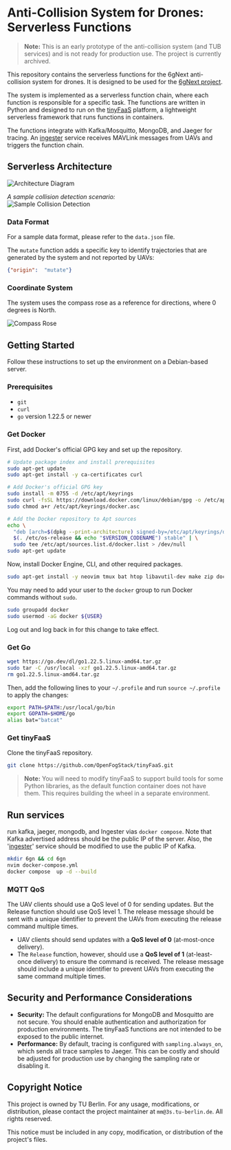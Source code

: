 # Anti-Collision System for Drones: Serverless Functions

> **Note:** This is an early prototype of the anti-collision system (and TUB services) and is not ready for production use. The project is currently archived.

This repository contains the serverless functions for the 6gNext anti-collision system for drones. It is designed to be used for the [6gNext project](https://6gnext.de/?page_id=524).

The system is implemented as a serverless function chain, where each function is responsible for a specific task. The functions are written in Python and designed to run on the [tinyFaaS](https://github.com/OpenFogStack/tinyFaaS) platform, a lightweight serverless framework that runs functions in containers.

The functions integrate with Kafka/Mosquitto, MongoDB, and Jaeger for tracing. An [ingester](https://github.com/ChaosRez/6gn-ingester) service receives MAVLink messages from UAVs and triggers the function chain.

## Serverless Architecture

![Architecture Diagram](new-design.jpg)

_A sample collision detection scenario:_  
![Sample Collision Detection](sample-scenario.png)

### Data Format

For a sample data format, please refer to the `data.json` file.

The `mutate` function adds a specific key to identify trajectories that are generated by the system and not reported by UAVs:
```json
{"origin":  "mutate"}
```

### Coordinate System

The system uses the compass rose as a reference for directions, where 0 degrees is North.

![Compass Rose](Compass-rose-32-pt.svg)

## Getting Started

Follow these instructions to set up the environment on a Debian-based server.

### Prerequisites

-   `git`
-   `curl`
-   `go` version 1.22.5 or newer

### Get Docker

First, add Docker's official GPG key and set up the repository.

```bash
# Update package index and install prerequisites
sudo apt-get update
sudo apt-get install -y ca-certificates curl

# Add Docker's official GPG key
sudo install -m 0755 -d /etc/apt/keyrings
sudo curl -fsSL https://download.docker.com/linux/debian/gpg -o /etc/apt/keyrings/docker.asc
sudo chmod a+r /etc/apt/keyrings/docker.asc

# Add the Docker repository to Apt sources
echo \
  "deb [arch=$(dpkg --print-architecture) signed-by=/etc/apt/keyrings/docker.asc] https://download.docker.com/linux/debian \
  $(. /etc/os-release && echo "$VERSION_CODENAME") stable" | \
  sudo tee /etc/apt/sources.list.d/docker.list > /dev/null
sudo apt-get update
```

Now, install Docker Engine, CLI, and other required packages.

```bash
sudo apt-get install -y neovim tmux bat htop libavutil-dev make zip docker-ce docker-ce-cli containerd.io docker-buildx-plugin docker-compose-plugin
```

You may need to add your user to the `docker` group to run Docker commands without `sudo`.

```bash
sudo groupadd docker
sudo usermod -aG docker ${USER}
```
Log out and log back in for this change to take effect.

### Get Go

```bash
wget https://go.dev/dl/go1.22.5.linux-amd64.tar.gz
sudo tar -C /usr/local -xzf go1.22.5.linux-amd64.tar.gz
rm go1.22.5.linux-amd64.tar.gz
```

Then, add the following lines to your `~/.profile` and run `source ~/.profile` to apply the changes:

```bash
export PATH=$PATH:/usr/local/go/bin  
export GOPATH=$HOME/go
alias bat="batcat"
```

### Get tinyFaaS

Clone the tinyFaaS repository.

```bash
git clone https://github.com/OpenFogStack/tinyFaaS.git
```

> **Note:** You will need to modify tinyFaaS to support build tools for some Python libraries, as the default function container does not have them. This requires building the wheel in a separate environment.

## Run services
run kafka, jaeger, mongodb, and Ingester vias `docker compose`.
Note that Kafka advertised address should be the public IP of the server.
Also, the '[ingester](https://github.com/ChaosRez/6gn-ingester)' service should be modified to use the public IP of Kafka.
```bash
mkdir 6gn && cd 6gn
nvim docker-compose.yml
docker compose  up -d --build
```

### MQTT QoS
The UAV clients should use a QoS level of 0 for sending updates. But the Release function should use QoS level 1. The release message should be sent with a unique identifier to prevent the UAVs from executing the release command multiple times.

-   UAV clients should send updates with a **QoS level of 0** (at-most-once delivery).
-   The `Release` function, however, should use a **QoS level of 1** (at-least-once delivery) to ensure the command is received. The release message should include a unique identifier to prevent UAVs from executing the same command multiple times.

## Security and Performance Considerations

-   **Security:** The default configurations for MongoDB and Mosquitto are not secure. You should enable authentication and authorization for production environments. The tinyFaaS functions are not intended to be exposed to the public internet.
-   **Performance:** By default, tracing is configured with `sampling.always_on`, which sends all trace samples to Jaeger. This can be costly and should be adjusted for production use by changing the sampling rate or disabling it.

## Copyright Notice

This project is owned by TU Berlin. For any usage, modifications, or distribution, please contact the project maintainer at `mm@3s.tu-berlin.de`. All rights reserved.

This notice must be included in any copy, modification, or distribution of the project's files.
